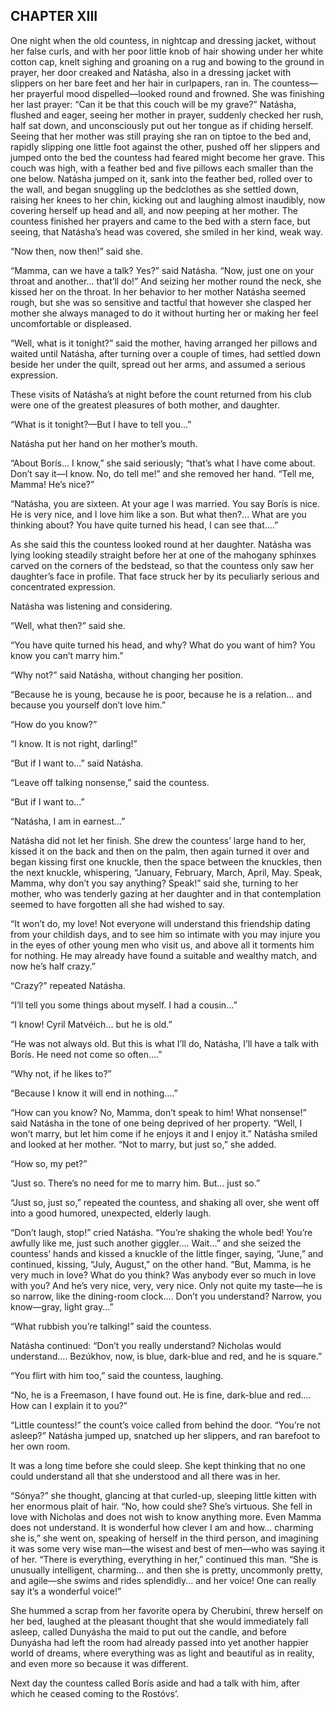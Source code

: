 ## CHAPTER XIII

One night when the old countess, in nightcap and dressing jacket,
without her false curls, and with her poor little knob of hair showing
under her white cotton cap, knelt sighing and groaning on a rug and
bowing to the ground in prayer, her door creaked and Natásha, also in
a dressing jacket with slippers on her bare feet and her hair in
curlpapers, ran in. The countess—her prayerful mood dispelled—looked
round and frowned. She was finishing her last prayer: “Can it be that
this couch will be my grave?” Natásha, flushed and eager, seeing
her mother in prayer, suddenly checked her rush, half sat down, and
unconsciously put out her tongue as if chiding herself. Seeing that
her mother was still praying she ran on tiptoe to the bed and, rapidly
slipping one little foot against the other, pushed off her slippers and
jumped onto the bed the countess had feared might become her grave. This
couch was high, with a feather bed and five pillows each smaller than
the one below. Natásha jumped on it, sank into the feather bed, rolled
over to the wall, and began snuggling up the bedclothes as she settled
down, raising her knees to her chin, kicking out and laughing almost
inaudibly, now covering herself up head and all, and now peeping at her
mother. The countess finished her prayers and came to the bed with a
stern face, but seeing, that Natásha’s head was covered, she smiled
in her kind, weak way.

“Now then, now then!” said she.

“Mamma, can we have a talk? Yes?” said Natásha. “Now, just one on
your throat and another... that’ll do!” And seizing her mother round
the neck, she kissed her on the throat. In her behavior to her mother
Natásha seemed rough, but she was so sensitive and tactful that however
she clasped her mother she always managed to do it without hurting her
or making her feel uncomfortable or displeased.

“Well, what is it tonight?” said the mother, having arranged her
pillows and waited until Natásha, after turning over a couple of times,
had settled down beside her under the quilt, spread out her arms, and
assumed a serious expression.

These visits of Natásha’s at night before the count returned from his
club were one of the greatest pleasures of both mother, and daughter.

“What is it tonight?—But I have to tell you...”

Natásha put her hand on her mother’s mouth.

“About Borís... I know,” she said seriously; “that’s what I
have come about. Don’t say it—I know. No, do tell me!” and she
removed her hand. “Tell me, Mamma! He’s nice?”

“Natásha, you are sixteen. At your age I was married. You say Borís
is nice. He is very nice, and I love him like a son. But what then?...
What are you thinking about? You have quite turned his head, I can see
that....”

As she said this the countess looked round at her daughter. Natásha
was lying looking steadily straight before her at one of the mahogany
sphinxes carved on the corners of the bedstead, so that the countess
only saw her daughter’s face in profile. That face struck her by its
peculiarly serious and concentrated expression.

Natásha was listening and considering.

“Well, what then?” said she.

“You have quite turned his head, and why? What do you want of him? You
know you can’t marry him.”

“Why not?” said Natásha, without changing her position.

“Because he is young, because he is poor, because he is a relation...
and because you yourself don’t love him.”

“How do you know?”

“I know. It is not right, darling!”

“But if I want to...” said Natásha.

“Leave off talking nonsense,” said the countess.

“But if I want to...”

“Natásha, I am in earnest...”

Natásha did not let her finish. She drew the countess’ large hand to
her, kissed it on the back and then on the palm, then again turned it
over and began kissing first one knuckle, then the space between the
knuckles, then the next knuckle, whispering, “January, February,
March, April, May. Speak, Mamma, why don’t you say anything? Speak!”
said she, turning to her mother, who was tenderly gazing at her daughter
and in that contemplation seemed to have forgotten all she had wished to
say.

“It won’t do, my love! Not everyone will understand this friendship
dating from your childish days, and to see him so intimate with you may
injure you in the eyes of other young men who visit us, and above all
it torments him for nothing. He may already have found a suitable and
wealthy match, and now he’s half crazy.”

“Crazy?” repeated Natásha.

“I’ll tell you some things about myself. I had a cousin...”

“I know! Cyril Matvéich... but he is old.”

“He was not always old. But this is what I’ll do, Natásha, I’ll
have a talk with Borís. He need not come so often....”

“Why not, if he likes to?”

“Because I know it will end in nothing....”

“How can you know? No, Mamma, don’t speak to him! What nonsense!”
said Natásha in the tone of one being deprived of her property.
“Well, I won’t marry, but let him come if he enjoys it and I enjoy
it.” Natásha smiled and looked at her mother. “Not to marry, but
just so,” she added.

“How so, my pet?”

“Just so. There’s no need for me to marry him. But... just so.”

“Just so, just so,” repeated the countess, and shaking all over, she
went off into a good humored, unexpected, elderly laugh.

“Don’t laugh, stop!” cried Natásha. “You’re shaking the whole
bed! You’re awfully like me, just such another giggler.... Wait...”
and she seized the countess’ hands and kissed a knuckle of the little
finger, saying, “June,” and continued, kissing, “July, August,”
on the other hand. “But, Mamma, is he very much in love? What do you
think? Was anybody ever so much in love with you? And he’s very nice,
very, very nice. Only not quite my taste—he is so narrow, like the
dining-room clock.... Don’t you understand? Narrow, you know—gray,
light gray...”

“What rubbish you’re talking!” said the countess.

Natásha continued: “Don’t you really understand? Nicholas would
understand.... Bezúkhov, now, is blue, dark-blue and red, and he is
square.”

“You flirt with him too,” said the countess, laughing.

“No, he is a Freemason, I have found out. He is fine, dark-blue and
red.... How can I explain it to you?”

“Little countess!” the count’s voice called from behind the door.
“You’re not asleep?” Natásha jumped up, snatched up her slippers,
and ran barefoot to her own room.

It was a long time before she could sleep. She kept thinking that no one
could understand all that she understood and all there was in her.

“Sónya?” she thought, glancing at that curled-up, sleeping little
kitten with her enormous plait of hair. “No, how could she? She’s
virtuous. She fell in love with Nicholas and does not wish to know
anything more. Even Mamma does not understand. It is wonderful how
clever I am and how... charming she is,” she went on, speaking
of herself in the third person, and imagining it was some very wise
man—the wisest and best of men—who was saying it of her. “There
is everything, everything in her,” continued this man. “She is
unusually intelligent, charming... and then she is pretty, uncommonly
pretty, and agile—she swims and rides splendidly... and her voice! One
can really say it’s a wonderful voice!”

She hummed a scrap from her favorite opera by Cherubini, threw herself
on her bed, laughed at the pleasant thought that she would immediately
fall asleep, called Dunyásha the maid to put out the candle, and before
Dunyásha had left the room had already passed into yet another happier
world of dreams, where everything was as light and beautiful as in
reality, and even more so because it was different.

Next day the countess called Borís aside and had a talk with him, after
which he ceased coming to the Rostóvs’.





